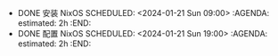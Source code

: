 - DONE 安装 NixOS
  SCHEDULED: <2024-01-21 Sun 09:00>
  :AGENDA:
  estimated: 2h
  :END:
- DONE 配置 NixOS
  SCHEDULED: <2024-01-21 Sun 19:00>
  :AGENDA:
  estimated: 2h
  :END:
